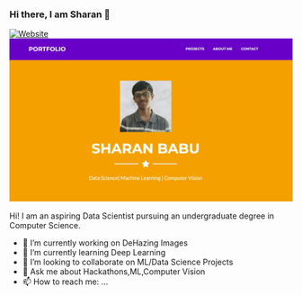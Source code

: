 ### Hi there, I am Sharan 👋

[![Website](https://img.shields.io/website?label=Portfolio&style=for-the-badge&url=https%3A%2F%2Fcodestackr.com)](https://sharan-babu.github.io)
!["Portfolio Image"](https://github.com/Sharan-Babu/Sharan-Babu/blob/master/pf1.JPG)

Hi! I am an aspiring Data Scientist pursuing an undergraduate degree in Computer Science. 
- 🔭 I’m currently working on DeHazing Images
- 🌱 I’m currently learning Deep Learning
- 👯 I’m looking to collaborate on ML/Data Science Projects
- 💬 Ask me about Hackathons,ML,Computer Vision
- 📫 How to reach me: ...

